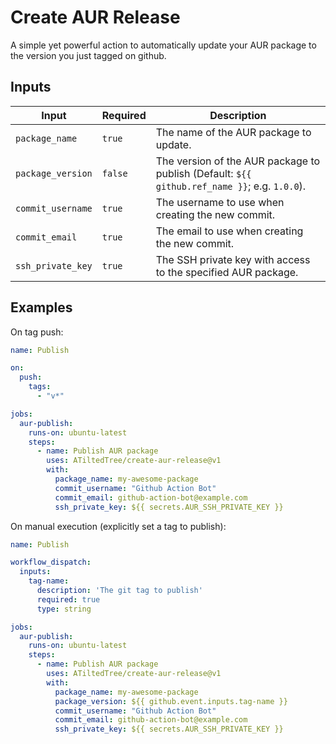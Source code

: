# Create AUR Release

A simple yet powerful action to automatically update your AUR package to the version you just tagged on github.

## Inputs

| Input             | Required | Description                                                                                   |
| ----------------- | -------- | ----------------------------------------------------------------------------------------------|
| `package_name`    | `true`   | The name of the AUR package to update.                                                        |
| `package_version` | `false`  | The version of the AUR package to publish (Default: `${{ github.ref_name }}`; e.g. `1.0.0`).  |
| `commit_username` | `true`   | The username to use when creating the new commit.                                             |
| `commit_email`    | `true`   | The email to use when creating the new commit.                                                |
| `ssh_private_key` | `true`   | The SSH private key with access to the specified AUR package.                                 |

## Examples

On tag push:

```yaml
name: Publish

on:
  push:
    tags:
      - "v*"

jobs:
  aur-publish:
    runs-on: ubuntu-latest
    steps:
      - name: Publish AUR package
        uses: ATiltedTree/create-aur-release@v1
        with:
          package_name: my-awesome-package
          commit_username: "Github Action Bot"
          commit_email: github-action-bot@example.com
          ssh_private_key: ${{ secrets.AUR_SSH_PRIVATE_KEY }}
```

On manual execution (explicitly set a tag to publish):

```yaml
name: Publish

workflow_dispatch:
  inputs:
    tag-name:
      description: 'The git tag to publish'
      required: true
      type: string

jobs:
  aur-publish:
    runs-on: ubuntu-latest
    steps:
      - name: Publish AUR package
        uses: ATiltedTree/create-aur-release@v1
        with:
          package_name: my-awesome-package
          package_version: ${{ github.event.inputs.tag-name }}
          commit_username: "Github Action Bot"
          commit_email: github-action-bot@example.com
          ssh_private_key: ${{ secrets.AUR_SSH_PRIVATE_KEY }}
```
